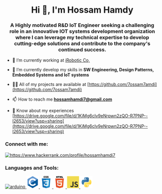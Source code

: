 <h1 align="center">Hi 👋, I'm Hossam Hamdy</h1>
<h3 align="center">A Highly motivated R&D IoT Engineer seeking a challenging role in an innovative IOT systems development organization where I can leverage my technical expertise to develop cutting-edge solutions and contribute to the company's continued success.</h3>

- 🔭 I’m currently working at [iRobotic Co,](https://www.linkedin.com/company/irobotic/)

- 🌱 I’m currently develop my skills in **SW Engineering, Design Patterns, Embedded Systems and IoT systems**

- 👨‍💻 All of my projects are available at [https://github.com/7ossam7amdi](https://github.com/7ossam7amdi)

- 📫 How to reach me **hossamhamdi7@gmail.com**

- 📄 Know about my experiences [https://drive.google.com/file/d/1KiMg6clv9eNrpwn2zQO-R7PNP--I2653/view?usp=sharing](https://drive.google.com/file/d/1KiMg6clv9eNrpwn2zQO-R7PNP--I2653/view?usp=sharing)

<h3 align="left">Connect with me:</h3>
<p align="left">
<a href="https://www.hackerrank.com/https://www.hackerrank.com/profile/hossamhamdi7" target="blank"><img align="center" src="https://raw.githubusercontent.com/rahuldkjain/github-profile-readme-generator/master/src/images/icons/Social/hackerrank.svg" alt="https://www.hackerrank.com/profile/hossamhamdi7" height="30" width="40" /></a>
</p>

<h3 align="left">Languages and Tools:</h3>
<p align="left"> <a href="https://www.arduino.cc/" target="_blank" rel="noreferrer"> <img src="https://cdn.worldvectorlogo.com/logos/arduino-1.svg" alt="arduino" width="40" height="40"/> </a> <a href="https://www.cprogramming.com/" target="_blank" rel="noreferrer"> <img src="https://raw.githubusercontent.com/devicons/devicon/master/icons/c/c-original.svg" alt="c" width="40" height="40"/> </a> <a href="https://www.w3schools.com/css/" target="_blank" rel="noreferrer"> <img src="https://raw.githubusercontent.com/devicons/devicon/master/icons/css3/css3-original-wordmark.svg" alt="css3" width="40" height="40"/> </a> <a href="https://www.w3.org/html/" target="_blank" rel="noreferrer"> <img src="https://raw.githubusercontent.com/devicons/devicon/master/icons/html5/html5-original-wordmark.svg" alt="html5" width="40" height="40"/> </a> <a href="https://developer.mozilla.org/en-US/docs/Web/JavaScript" target="_blank" rel="noreferrer"> <img src="https://raw.githubusercontent.com/devicons/devicon/master/icons/javascript/javascript-original.svg" alt="javascript" width="40" height="40"/> </a> <a href="https://www.python.org" target="_blank" rel="noreferrer"> <img src="https://raw.githubusercontent.com/devicons/devicon/master/icons/python/python-original.svg" alt="python" width="40" height="40"/> </a> </p>

